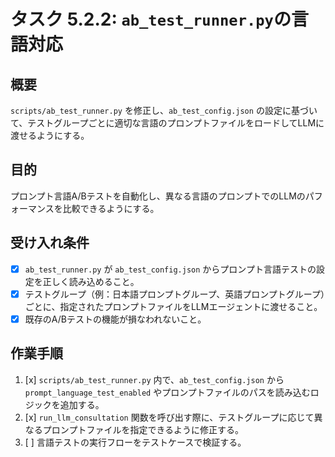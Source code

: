 # タスク 5.2.2: `ab_test_runner.py`の言語対応

## 概要

`scripts/ab_test_runner.py` を修正し、`ab_test_config.json` の設定に基づいて、テストグループごとに適切な言語のプロンプトファイルをロードしてLLMに渡せるようにする。

## 目的

プロンプト言語A/Bテストを自動化し、異なる言語のプロンプトでのLLMのパフォーマンスを比較できるようにする。

## 受け入れ条件

*   [x] `ab_test_runner.py` が `ab_test_config.json` からプロンプト言語テストの設定を正しく読み込めること。
*   [x] テストグループ（例：日本語プロンプトグループ、英語プロンプトグループ）ごとに、指定されたプロンプトファイルをLLMエージェントに渡せること。
*   [x] 既存のA/Bテストの機能が損なわれないこと。

## 作業手順

1.  [x] `scripts/ab_test_runner.py` 内で、`ab_test_config.json` から `prompt_language_test_enabled` やプロンプトファイルのパスを読み込むロジックを追加する。
2.  [x] `run_llm_consultation` 関数を呼び出す際に、テストグループに応じて異なるプロンプトファイルを指定できるように修正する。
3.  [ ] 言語テストの実行フローをテストケースで検証する。
